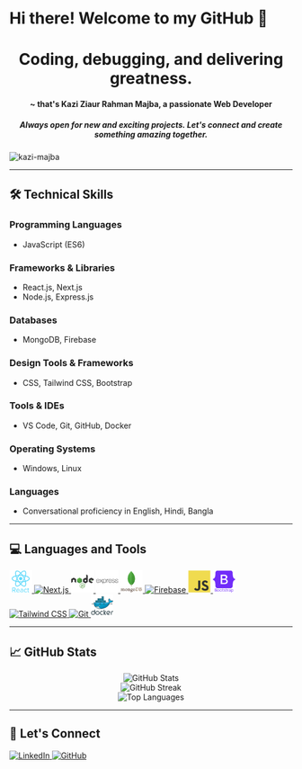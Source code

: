 # Hi there! Welcome to my GitHub 👋

<h1 align="center">Coding, debugging, and delivering greatness.</h1>
<h4 align="center">~ that's Kazi Ziaur Rahman Majba, a passionate Web Developer</h4>
<h5 align="center">Always open for new and exciting projects. Let's connect and create something amazing together.</h5>

<p align="left"> <img src="https://komarev.com/ghpvc/?username=kazi-majba&label=Profile%20views&color=0e75b6&style=flat" alt="kazi-majba" /> </p>

---

## 🛠 Technical Skills

### Programming Languages
- JavaScript (ES6)

### Frameworks & Libraries
- React.js, Next.js
- Node.js, Express.js

### Databases
- MongoDB, Firebase

### Design Tools & Frameworks
- CSS, Tailwind CSS, Bootstrap

### Tools & IDEs
- VS Code, Git, GitHub, Docker

### Operating Systems
- Windows, Linux

### Languages
- Conversational proficiency in English, Hindi, Bangla

---

## 💻 Languages and Tools
<p align="left">
  <a href="https://reactjs.org/" target="_blank"> <img src="https://raw.githubusercontent.com/devicons/devicon/master/icons/react/react-original-wordmark.svg" alt="React" width="40" height="40"/> </a>
  <a href="https://nextjs.org/" target="_blank"> <img src="https://cdn.worldvectorlogo.com/logos/nextjs-3.svg" alt="Next.js" width="40" height="40"/> </a>
  <a href="https://nodejs.org/" target="_blank"> <img src="https://raw.githubusercontent.com/devicons/devicon/master/icons/nodejs/nodejs-original-wordmark.svg" alt="Node.js" width="40" height="40"/> </a>
  <a href="https://expressjs.com/" target="_blank"> <img src="https://raw.githubusercontent.com/devicons/devicon/master/icons/express/express-original-wordmark.svg" alt="Express.js" width="40" height="40"/> </a>
  <a href="https://www.mongodb.com/" target="_blank"> <img src="https://raw.githubusercontent.com/devicons/devicon/master/icons/mongodb/mongodb-original-wordmark.svg" alt="MongoDB" width="40" height="40"/> </a>
  <a href="https://firebase.google.com/" target="_blank"> <img src="https://www.vectorlogo.zone/logos/firebase/firebase-icon.svg" alt="Firebase" width="40" height="40"/> </a>
  <a href="https://developer.mozilla.org/en-US/docs/Web/JavaScript" target="_blank"> <img src="https://raw.githubusercontent.com/devicons/devicon/master/icons/javascript/javascript-original.svg" alt="JavaScript" width="40" height="40"/> </a>
  <a href="https://getbootstrap.com/" target="_blank"> <img src="https://raw.githubusercontent.com/devicons/devicon/master/icons/bootstrap/bootstrap-plain-wordmark.svg" alt="Bootstrap" width="40" height="40"/> </a>
  <a href="https://tailwindcss.com/" target="_blank"> <img src="https://www.vectorlogo.zone/logos/tailwindcss/tailwindcss-icon.svg" alt="Tailwind CSS" width="40" height="40"/> </a>
  <a href="https://git-scm.com/" target="_blank"> <img src="https://www.vectorlogo.zone/logos/git-scm/git-scm-icon.svg" alt="Git" width="40" height="40"/> </a>
  <a href="https://www.docker.com/" target="_blank"> <img src="https://raw.githubusercontent.com/devicons/devicon/master/icons/docker/docker-original-wordmark.svg" alt="Docker" width="40" height="40"/> </a>
</p>

---

## 📈 GitHub Stats
<p align="center">
  <img src="https://github-readme-stats.vercel.app/api?username=kazi-majba&show_icons=true&theme=radical" alt="GitHub Stats"/>
  <br/>
  <img src="https://github-readme-streak-stats.herokuapp.com/?user=kazi-majba&theme=radical" alt="GitHub Streak"/>
  <br/>
  <img src="https://github-readme-stats.vercel.app/api/top-langs/?username=kazi-majba&layout=compact&theme=radical" alt="Top Languages"/>
</p>

---

## 🌟 Let's Connect
<p align="left">
  <a href="https://www.linkedin.com/in/kazi-majba/" target="_blank"> <img src="https://www.vectorlogo.zone/logos/linkedin/linkedin-icon.svg" alt="LinkedIn" width="40" height="40"/> </a>
  <a href="https://github.com/kazi-majba" target="_blank"> <img src="https://www.vectorlogo.zone/logos/github/github-icon.svg" alt="GitHub" width="40" height="40"/> </a>
</p>
